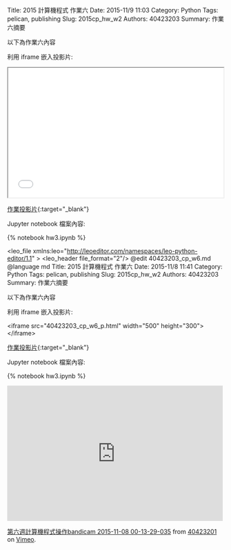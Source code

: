 Title: 2015 計算機程式 作業六
Date: 2015-11/9 11:03
Category: Python
Tags: pelican, publishing
Slug: 2015cp_hw_w2
Authors: 40423203
Summary: 作業六摘要

以下為作業六內容

利用 iframe 嵌入投影片:

<iframe src="40423203_cp_w6_p.html" width="500" height="300"></iframe>

[作業投影片](40423203_cp_w6p.html){:target="_blank"}

 Jupyter notebook 檔案內容:

{% notebook hw3.ipynb %}

<?xml version="1.0" encoding="utf-8"?>
<!-- Created by Leo: http://leoeditor.com/leo_toc.html -->
<?xml-stylesheet ekr_test ?>
<leo_file xmlns:leo="http://leoeditor.com/namespaces/leo-python-editor/1.1" >
<leo_header file_format="2"/>
<vnodes>
<v t="leo.20151108000224.1"><vh>@edit 40423203_cp_w6.md</vh></v>
</vnodes>
<tnodes>
<t tx="leo.20151108000224.1">@language md
Title: 2015 計算機程式 作業六
Date: 2015-11/8 11:41
Category: Python
Tags: pelican, publishing
Slug: 2015cp_hw_w2
Authors: 40423203
Summary: 作業六摘要

以下為作業六內容

利用 iframe 嵌入投影片:

&lt;iframe src="40423203_cp_w6_p.html" width="500" height="300"&gt;&lt;/iframe&gt;

[作業投影片](40423203_cp_w6p.html){:target="_blank"}

 Jupyter notebook 檔案內容:

{% notebook hw3.ipynb %}

<iframe src="https://player.vimeo.com/video/144983217" width="500" height="313" frameborder="0" webkitallowfullscreen mozallowfullscreen allowfullscreen></iframe> <p><a href="https://vimeo.com/144983217">第六週計算機程式操作bandicam 2015-11-08 00-13-29-035</a> from <a href="https://vimeo.com/user45597735">40423201</a> on <a href="https://vimeo.com">Vimeo</a>.</p>
